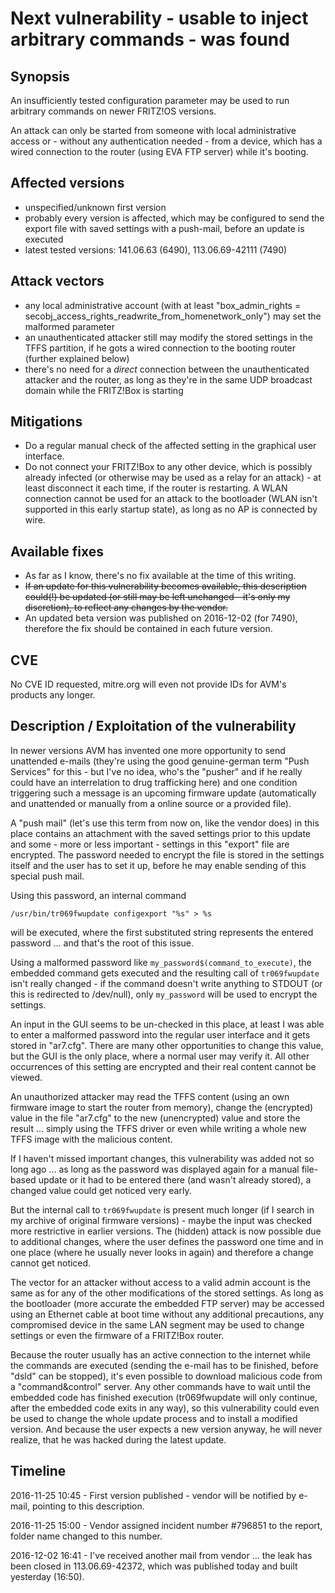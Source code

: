# Next vulnerability - usable to inject arbitrary commands - was found

## Synopsis

An insufficiently tested configuration parameter may be used to run arbitrary commands on newer FRITZ!OS versions.

An attack can only be started from someone with local administrative access or - without any authentication needed - from a device, which has a wired connection to the router (using EVA FTP server) while it's booting.

## Affected versions

- unspecified/unknown first version
- probably every version is affected, which may be configured to send the export file with saved settings with a push-mail, before an update is executed
- latest tested versions: 141.06.63 (6490), 113.06.69-42111 (7490)

## Attack vectors

- any local administrative account (with at least "box_admin_rights = secobj_access_rights_readwrite_from_homenetwork_only") may set the malformed parameter
- an unauthenticated attacker still may modify the stored settings in the TFFS partition, if he gots a wired connection to the booting router (further explained below)
- there's no need for a *direct* connection between the unauthenticated attacker and the router, as long as they're in the same UDP broadcast domain while the FRITZ!Box is starting

## Mitigations

- Do a regular manual check of the affected setting in the graphical user interface.
- Do not connect your FRITZ!Box to any other device, which is possibly already infected (or otherwise may be used as a relay for an attack) - at least disconnect it each time, if the router is restarting. A WLAN connection cannot be used for an attack to the bootloader (WLAN isn't supported in this early startup state), as long as no AP is connected by wire.

## Available fixes

- As far as I know, there's no fix available at the time of this writing.
- ~~If an update for this vulnerability becomes available, this description could(!) be updated (or still may be left unchanged - it's only my discretion), to reflect any changes by the vendor.~~
- An updated beta version was published on 2016-12-02 (for 7490), therefore the fix should be contained in each future version.

## CVE

No CVE ID requested, mitre.org will even not provide IDs for AVM's products any longer.

## Description / Exploitation of the vulnerability

In newer versions AVM has invented one more opportunity to send unattended e-mails (they're using the good genuine-german term "Push Services" for this - but I've no idea, who's the "pusher" and if he really could have an interrelation to drug trafficking here) and one condition triggering such a message is an upcoming firmware update (automatically and unattended or manually from a online source or a provided file).

A "push mail" (let's use this term from now on, like the vendor does) in this place contains an attachment with the saved settings prior to this update and some - more or less important - settings in this "export" file are encrypted.
The password needed to encrypt the file is stored in the settings itself and the user has to set it up, before he may enable sending of this special push mail.

Using this password, an internal command

 `/usr/bin/tr069fwupdate configexport "%s" > %s`

will be executed, where the first substituted string represents the entered password ... and that's the root of this issue.

Using a malformed password like `my_password$(command_to_execute)`, the embedded command gets executed and the resulting call of `tr069fwupdate` isn't really changed - if the command doesn't write anything to STDOUT (or this is redirected to /dev/null), only `my_password` will be used to encrypt the settings.

An input in the GUI seems to be un-checked in this place, at least I was able to enter a malformed password into the regular user interface and it gets stored in "ar7.cfg". There are many other opportunities to change this value, but the GUI is the only place, where a normal user may verify it. All other occurrences of this setting are encrypted and their real content cannot be viewed.

An unauthorized attacker may read the TFFS content (using an own firmware image to start the router from memory), change the (encrypted) value in the file "ar7.cfg" to the new (unencrypted) value and store the result ... simply using the TFFS driver or even while writing a whole new TFFS image with the malicious content.

If I haven't missed important changes, this vulnerability was added not so long ago ... as long as the password was displayed again for a manual file-based update or it had to be entered there (and wasn't already stored), a changed value could get noticed very early.

But the internal call to `tr069fwupdate` is present much longer (if I search in my archive of original firmware versions) - maybe the input was checked more restrictive in earlier versions. The (hidden) attack is now possible due to additional changes, where the user defines the password one time and in one place (where he usually never looks in again) and therefore a change cannot get noticed.

The vector for an attacker without access to a valid admin account is the same as for any of the other modifications of the stored settings. As long as the bootloader (more accurate the embedded FTP server) may be accessed using an Ethernet cable at boot time without any additional precautions, any compromised device in the same LAN segment may be used to change settings or even the firmware of a FRITZ!Box router.

Because the router usually has an active connection to the internet while the commands are executed (sending the e-mail has to be finished, before "dsld" can be stopped), it's even possible to download malicious code from a "command&control" server.  Any other commands have to wait until the embedded code has finished execution (tr069fwupdate will only continue, after the embedded code exits in any way), so this vulnerability could even be used to change the whole update process and to install a modified version. And because the user expects a new version anyway, he will never realize, that he was hacked during the latest update.

## Timeline

2016-11-25 10:45 - First version published - vendor will be notified by e-mail, pointing to this description.

2016-11-25 15:00 - Vendor assigned incident number #796851 to the report, folder name changed to this number.

2016-12-02 16:41 - I've received another mail from vendor ... the leak has been closed in 113.06.69-42372, which was published today and built yesterday (16:50).
